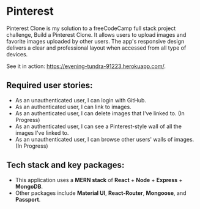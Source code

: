 # Pinterest

Pinterest Clone is my solution to a freeCodeCamp full stack project challenge, Build a Pinterest Clone. It allows users to upload images and favorite images uploaded by other users. The app's responsive design delivers a clear and professional layout when accessed from all type of devices.

See it in action: https://evening-tundra-91223.herokuapp.com/.

## Required user stories:
* As an unauthenticated user, I can login with GitHub.
* As an authenticated user, I can link to images.
* As an authenticated user, I can delete images that I've linked to. (In Progress)
* As an authenticated user, I can see a Pinterest-style wall of all the images I've linked to.
* As an unauthenticated user, I can browse other users' walls of images. (In Progress)

## Tech stack and key packages:
* This application uses a **MERN stack** of **React** + **Node** + **Express** + **MongoDB**. 
* Other packages include **Material UI**, **React-Router**, **Mongoose**, and **Passport**. 
